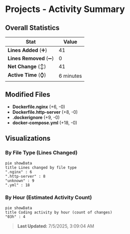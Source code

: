 # Projects - Activity Summary 

## Overall Statistics

| Stat                   | Value                                                             |
| ---------------------- | ----------------------------------------------------------------- |
| **Lines Added** (➕)   | 41                                          |
| **Lines Removed** (➖) | 0                                        |
| **Net Change** (↕)    | 41                |
| **Active Time** (⌚)   | 6 minutes |


## Modified Files
- **Dockerfile.nginx** (+6, -0)
- **Dockerfile.http-server** (+8, -0)
- **.dockerignore** (+9, -0)
- **docker-compose.yml** (+18, -0)

## Visualizations

### By File Type (Lines Changed)

```mermaid
pie showData
title Lines changed by file type
".nginx" : 6
".http-server" : 8
"unknown" : 9
".yml" : 18
```

### By Hour (Estimated Activity Count)

```mermaid
pie showData
title Coding activity by hour (count of changes)
"03h" : 4
```


> **Last Updated:** 7/5/2025, 3:09:04 AM